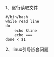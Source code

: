1、逐行读取文件

```shell
#/bin/bash
while read line
do
	echo $line
	echo ===
done < $1

```

2、linux引号嵌套问题